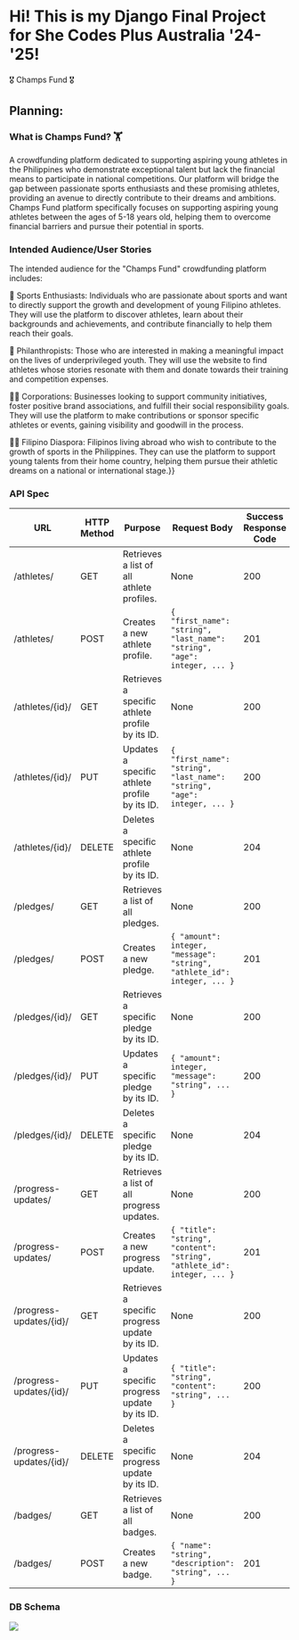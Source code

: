 # Hi! This is my Django Final Project for She Codes Plus Australia '24-'25!
🎖️ Champs Fund 🎖️

## Planning:
### What is Champs Fund? 🏋️
 A crowdfunding platform dedicated to supporting aspiring young athletes in the Philippines who demonstrate exceptional talent but lack the financial means to participate in national competitions. Our platform will bridge the gap between passionate sports enthusiasts and these promising athletes, providing an avenue to directly contribute to their dreams and ambitions. Champs Fund platform specifically focuses on supporting aspiring young athletes between the ages of 5-18 years old, helping them to overcome financial barriers and pursue their potential in sports.

### Intended Audience/User Stories
The intended audience for the "Champs Fund" crowdfunding platform includes:

🏃 Sports Enthusiasts: Individuals who are passionate about sports and want to directly support the growth and development of young Filipino athletes. They will use the platform to discover athletes, learn about their backgrounds and achievements, and contribute financially to help them reach their goals.

🕺 Philanthropists: Those who are interested in making a meaningful impact on the lives of underprivileged youth. They will use the website to find athletes whose stories resonate with them and donate towards their training and competition expenses.

🏄‍♀️ Corporations: Businesses looking to support community initiatives, foster positive brand associations, and fulfill their social responsibility goals. They will use the platform to make contributions or sponsor specific athletes or events, gaining visibility and goodwill in the process.

🏄‍♀️ Filipino Diaspora: Filipinos living abroad who wish to contribute to the growth of sports in the Philippines. They can use the platform to support young talents from their home country, helping them pursue their athletic dreams on a national or international stage.}}


### API Spec
| URL                     | HTTP Method | Purpose                                         | Request Body                                                             | Success Response Code | Authentication/Authorization |
| ----------------------- | ----------- | ----------------------------------------------- | ------------------------------------------------------------------------ | --------------------- | ---------------------------- |
| /athletes/              | GET         | Retrieves a list of all athlete profiles.       | None                                                                     | 200                   | None                         |
| /athletes/              | POST        | Creates a new athlete profile.                  | `{ "first_name": "string", "last_name": "string", "age": integer, ... }` | 201                   | Authentication required      |
| /athletes/{id}/         | GET         | Retrieves a specific athlete profile by its ID. | None                                                                     | 200                   | None                         |
| /athletes/{id}/         | PUT         | Updates a specific athlete profile by its ID.   | `{ "first_name": "string", "last_name": "string", "age": integer, ... }` | 200                   | Authentication required      |
| /athletes/{id}/         | DELETE      | Deletes a specific athlete profile by its ID.   | None                                                                     | 204                   | Authentication required      |
| /pledges/               | GET         | Retrieves a list of all pledges.                | None                                                                     | 200                   | None                         |
| /pledges/               | POST        | Creates a new pledge.                           | `{ "amount": integer, "message": "string", "athlete_id": integer, ... }` | 201                   | Authentication required      |
| /pledges/{id}/          | GET         | Retrieves a specific pledge by its ID.          | None                                                                     | 200                   | None                         |
| /pledges/{id}/          | PUT         | Updates a specific pledge by its ID.            | `{ "amount": integer, "message": "string", ... }`                        | 200                   | Authentication required      |
| /pledges/{id}/          | DELETE      | Deletes a specific pledge by its ID.            | None                                                                     | 204                   | Authentication required      |
| /progress-updates/      | GET         | Retrieves a list of all progress updates.       | None                                                                     | 200                   | None                         |
| /progress-updates/      | POST        | Creates a new progress update.                  | `{ "title": "string", "content": "string", "athlete_id": integer, ... }` | 201                   | Authentication required      |
| /progress-updates/{id}/ | GET         | Retrieves a specific progress update by its ID. | None                                                                     | 200                   | None                         |
| /progress-updates/{id}/ | PUT         | Updates a specific progress update by its ID.   | `{ "title": "string", "content": "string", ... }`                        | 200                   | Authentication required      |
| /progress-updates/{id}/ | DELETE      | Deletes a specific progress update by its ID.   | None                                                                     | 204                   | Authentication required      |
| /badges/                | GET         | Retrieves a list of all badges.                 | None                                                                     | 200                   | None                         |
| /badges/                | POST        | Creates a new badge.                            | `{ "name": "string", "description": "string", ... }`                     | 201                   | Authentication required      |

### DB Schema
![](file:///C:/Users/ASUS/SheCodes/crowdfunding_back_end/AthleteProfile.png)

